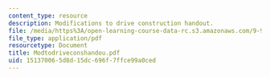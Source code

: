 ```yaml
---
content_type: resource
description: Modifications to drive construction handout.
file: /media/https%3A/open-learning-course-data-rc.s3.amazonaws.com/9-96-experimental-methods-of-adjustable-tetrode-array-neurophysiology-january-iap-2001/151370065d8d15dc696f7ffce99a0ced_Modtodriveconshandou.pdf
file_type: application/pdf
resourcetype: Document
title: Modtodriveconshandou.pdf
uid: 15137006-5d8d-15dc-696f-7ffce99a0ced
---
```

